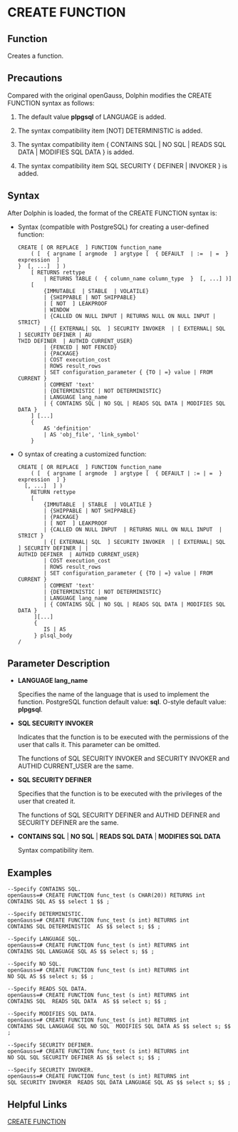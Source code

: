 # CREATE FUNCTION<a name="ZH-CN_TOPIC_0289900779"></a>

## Function <a name="en-us_topic_0283136560_en-us_topic_0237122104_en-us_topic_0059778837_sd4b3500e6b35475aa19a15933fec5720"></a>

Creates a function.

## Precautions <a name="en-us_topic_0283136560_en-us_topic_0237122104_en-us_topic_0059778837_s4e29e167452e4cfda9adebadc939e3fd"></a>

Compared with the original openGauss, Dolphin modifies the CREATE FUNCTION syntax as follows:

1. The default value **plpgsql** of LANGUAGE is added.

2. The syntax compatibility item [NOT] DETERMINISTIC is added.

3. The syntax compatibility item { CONTAINS SQL | NO SQL | READS SQL DATA | MODIFIES SQL DATA } is added.

4. The syntax compatibility item SQL SECURITY { DEFINER | INVOKER } is added.

## Syntax <a name="en-us_topic_0283136560_en-us_topic_0237122104_en-us_topic_0059778837_s7109c8eddfba4ea0b3cc85d39d0ab774"></a>

After Dolphin is loaded, the format of the CREATE FUNCTION syntax is:

- Syntax (compatible with PostgreSQL) for creating a user-defined function:

  ```
  CREATE [ OR REPLACE  ] FUNCTION function_name
      ( [  { argname [ argmode  ] argtype [  { DEFAULT  | :=  | =  } expression  ]
  }  [, ...]  ] )
      [ RETURNS rettype
          | RETURNS TABLE (  { column_name column_type  }  [, ...] )]
      [
          {IMMUTABLE  | STABLE  | VOLATILE}
          | {SHIPPABLE | NOT SHIPPABLE}
          | [ NOT  ] LEAKPROOF
          | WINDOW
          | {CALLED ON NULL INPUT | RETURNS NULL ON NULL INPUT | STRICT}
          | {[ EXTERNAL| SQL  ] SECURITY INVOKER  | [ EXTERNAL| SQL  ] SECURITY DEFINER | AU
  THID DEFINER  | AUTHID CURRENT_USER}
          | {FENCED | NOT FENCED}
          | {PACKAGE}
          | COST execution_cost
          | ROWS result_rows
          | SET configuration_parameter { {TO | =} value | FROM CURRENT }
          | COMMENT 'text'
          | {DETERMINISTIC | NOT DETERMINISTIC}
          | LANGUAGE lang_name
          | { CONTAINS SQL | NO SQL | READS SQL DATA | MODIFIES SQL DATA }
      ] [...]
      {
          AS 'definition'
          | AS 'obj_file', 'link_symbol'
      }

-   O syntax of creating a customized function:

    ```
    CREATE [ OR REPLACE  ] FUNCTION function_name
        ( [  { argname [ argmode  ] argtype [  { DEFAULT | := | =  } expression  ] }
      [, ...]  ] )
        RETURN rettype 
        [
            {IMMUTABLE  | STABLE  | VOLATILE }
            | {SHIPPABLE | NOT SHIPPABLE}
            | {PACKAGE}
            | [ NOT  ] LEAKPROOF
            | {CALLED ON NULL INPUT  | RETURNS NULL ON NULL INPUT  | STRICT }
            | {[ EXTERNAL| SQL  ] SECURITY INVOKER  | [ EXTERNAL| SQL  ] SECURITY DEFINER | |
    AUTHID DEFINER  | AUTHID CURRENT_USER}
            | COST execution_cost
            | ROWS result_rows
            | SET configuration_parameter { {TO | =} value | FROM CURRENT }
            | COMMENT 'text'
            | {DETERMINISTIC | NOT DETERMINISTIC}
            | LANGUAGE lang_name
            | { CONTAINS SQL | NO SQL | READS SQL DATA | MODIFIES SQL DATA }
         ][...]
         {
            IS | AS
         } plsql_body
    /

## Parameter Description<a name="en-us_topic_0283136560_en-us_topic_0237122104_en-us_topic_0059778837_sd944ea321dde4635bf07b637385f13f9"></a>

-   **LANGUAGE  lang_name**

    Specifies the name of the language that is used to implement the function. PostgreSQL function default value: **sql**. O-style default value: **plpgsql**.

- **SQL SECURITY INVOKER**

   Indicates that the function is to be executed with the permissions of the user that calls it. This parameter can be omitted.
   
   The functions of SQL SECURITY INVOKER and SECURITY INVOKER and AUTHID CURRENT\_USER are the same.

- **SQL SECURITY DEFINER**

  Specifies that the function is to be executed with the privileges of the user that created it.

  The functions of SQL SECURITY DEFINER and AUTHID DEFINER and SECURITY DEFINER are the same.

- **CONTAINS SQL** | **NO SQL** | **READS SQL DATA** | **MODIFIES SQL DATA**

  Syntax compatibility item.

## Examples <a name="en-us_topic_0283136560_en-us_topic_0237122104_en-us_topic_0059778837_scc61c5d3cc3e48c1a1ef323652dda821"></a>

```
--Specify CONTAINS SQL.
openGauss=# CREATE FUNCTION func_test (s CHAR(20)) RETURNS int  
CONTAINS SQL AS $$ select 1 $$ ;

--Specify DETERMINISTIC.
openGauss=# CREATE FUNCTION func_test (s int) RETURNS int 
CONTAINS SQL DETERMINISTIC  AS $$ select s; $$ ;

--Specify LANGUAGE SQL.
openGauss=# CREATE FUNCTION func_test (s int) RETURNS int  
CONTAINS SQL LANGUAGE SQL AS $$ select s; $$ ;

--Specify NO SQL.
openGauss=# CREATE FUNCTION func_test (s int) RETURNS int  
NO SQL AS $$ select s; $$ ;

--Specify READS SQL DATA.
openGauss=# CREATE FUNCTION func_test (s int) RETURNS int 
CONTAINS SQL  READS SQL DATA  AS $$ select s; $$ ;

--Specify MODIFIES SQL DATA.
openGauss=# CREATE FUNCTION func_test (s int) RETURNS int  
CONTAINS SQL LANGUAGE SQL NO SQL  MODIFIES SQL DATA AS $$ select s; $$ ;

--Specify SECURITY DEFINER.
openGauss=# CREATE FUNCTION func_test (s int) RETURNS int 
NO SQL SQL SECURITY DEFINER AS $$ select s; $$ ;

--Specify SECURITY INVOKER.
openGauss=# CREATE FUNCTION func_test (s int) RETURNS int  
SQL SECURITY INVOKER  READS SQL DATA LANGUAGE SQL AS $$ select s; $$ ;
```



## Helpful Links<a name="en-us_topic_0283136560_en-us_topic_0237122104_en-us_topic_0059778837_sfbe47252e2d24b638c428f7160f181ec"></a>

[CREATE FUNCTION](CREATE-FUNCTION.md)
